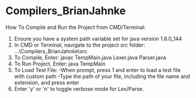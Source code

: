 # Compilers_BrianJahnke
How To Compile and Run the Project from CMD/Terminal:
1. Ensure you have a system path variable set for java version 1.8.0_144
2. In CMD or Terminal, navigate to the project src folder: ...\Compilers_BrianJahnke\src
3. To Compile, Enter: javac TempMain.java Lexer.java Parser.java
4. To Run Project, Enter: java TempMain
5. To Load Test File:
-When prompt, press 1 and enter to load a test file with custom path
-Type the path of your file, including the file name and extension, and press enter
6. Enter 'y' or 'n' to toggle verbose mode for Lex/Parse.
